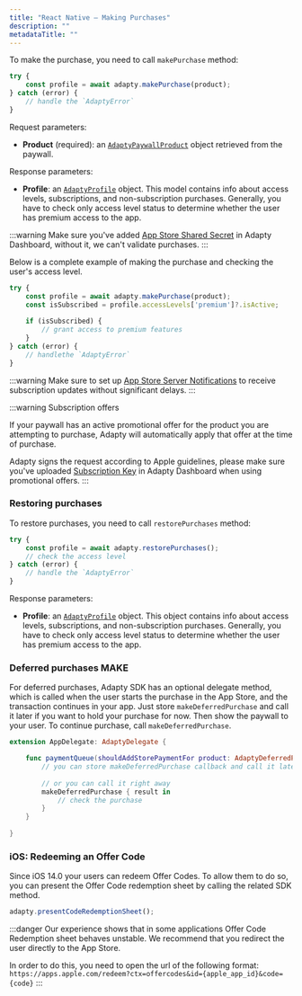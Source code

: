 ```yaml
---
title: "React Native — Making Purchases"
description: ""
metadataTitle: ""
---
```


To make the purchase, you need to call `makePurchase` method:

```typescript
try {
	const profile = await adapty.makePurchase(product);
} catch (error) {
	// handle the `AdaptyError`
}
```

Request parameters:

- **Product** (required): an [`AdaptyPaywallProduct`](sdk-models#adaptypaywallproduct) object retrieved from the paywall.

Response parameters:

- **Profile**: an [`AdaptyProfile`](sdk-models#adaptyprofile) object. This model contains info about access levels, subscriptions, and non-subscription purchases. Generally, you have to check only access level status to determine whether the user has premium access to the app.

:::warning
Make sure you've added [App Store Shared Secret](app-store-shared-secret) in Adapty Dashboard, without it, we can't validate purchases.
:::

Below is a complete example of making the purchase and checking the user's access level.

```typescript
try {
	const profile = await adapty.makePurchase(product);
	const isSubscribed = profile.accessLevels['premium']?.isActive;
  
	if (isSubscribed) {
		// grant access to premium features
	}
} catch (error) {
	// handlethe `AdaptyError`
}
```

:::warning
Make sure to set up [App Store Server Notifications](app-store-server-notifications) to receive subscription updates without significant delays.
:::

:::warning
Subscription offers

If your paywall has an active promotional offer for the product you are attempting to purchase, Adapty will automatically apply that offer at the time of purchase.

Adapty signs the request according to Apple guidelines, please make sure you've uploaded [Subscription Key](app-store-promotional-offers) in Adapty Dashboard when using promotional offers.
:::

### Restoring purchases

To restore purchases, you need to call `restorePurchases` method:

```typescript
try {
	const profile = await adapty.restorePurchases();
	// check the access level
} catch (error) {
	// handle the `AdaptyError`
}
```

Response parameters:

- **Profile**: an [`AdaptyProfile`](sdk-models#adaptyprofile) object. This object contains info about access levels, subscriptions, and non-subscription purchases. Generally, you have to check only access level status to determine whether the user has premium access to the app.

### Deferred purchases MAKE

For deferred purchases, Adapty SDK has an optional delegate method, which is called when the user starts the purchase in the App Store, and the transaction continues in your app. Just store `makeDeferredPurchase` and call it later if you want to hold your purchase for now. Then show the paywall to your user. To continue purchase, call `makeDeferredPurchase`.

```swift
extension AppDelegate: AdaptyDelegate {

    func paymentQueue(shouldAddStorePaymentFor product: AdaptyDeferredProduct, defermentCompletion makeDeferredPurchase: @escaping (ResultCompletion<AdaptyProfile>?) -> Void) {
        // you can store makeDeferredPurchase callback and call it later
        
        // or you can call it right away
        makeDeferredPurchase { result in
            // check the purchase
        }
    }
    
}
```

### iOS: Redeeming an Offer Code

Since iOS 14.0 your users can redeem Offer Codes. To allow them to do so, you can present the Offer Code redemption sheet by calling the related SDK method.

```typescript
adapty.presentCodeRedemptionSheet();
```

:::danger
Our experience shows that in some applications Offer Code Redemption sheet behaves unstable. We recommend that you redirect the user directly to the App Store.

In order to do this, you need to open the url of the following format:
`https://apps.apple.com/redeem?ctx=offercodes&id={apple_app_id}&code={code}`
:::